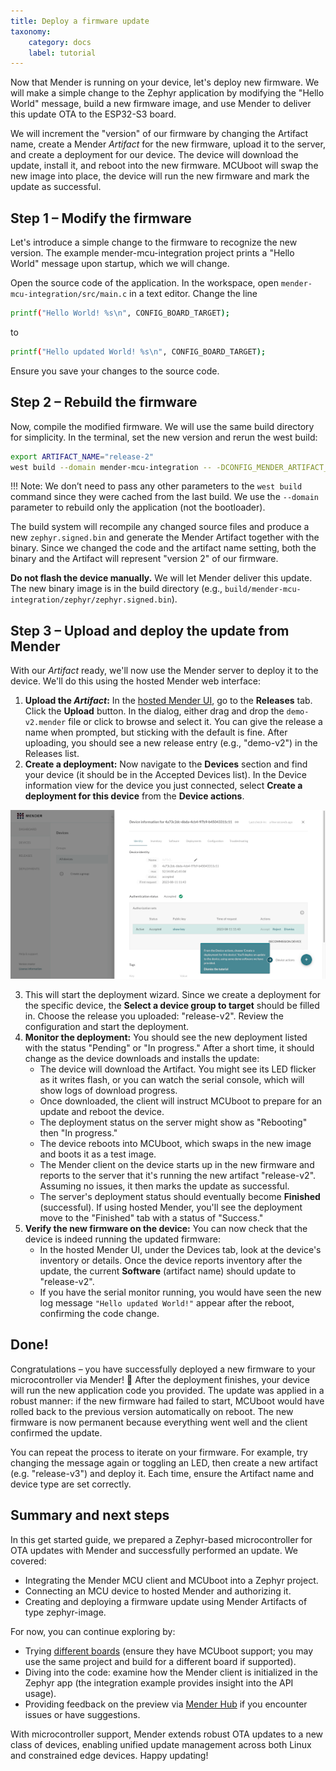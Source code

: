 ```yaml
---
title: Deploy a firmware update
taxonomy:
    category: docs
    label: tutorial
---
```


Now that Mender is running on your device, let's deploy new firmware. We will make a simple change to the Zephyr application by modifying the "Hello World" message, build a new firmware image, and use Mender to deliver this update OTA to the ESP32-S3 board.

We will increment the "version" of our firmware by changing the Artifact name, create a Mender *Artifact* for the new firmware, upload it to the server, and create a deployment for our device. The device will download the update, install it, and reboot into the new firmware. MCUboot will swap the new image into place, the device will run the new firmware and mark the update as successful.

## Step 1 – Modify the firmware

Let's introduce a simple change to the firmware to recognize the new version. The example mender-mcu-integration project prints a "Hello World" message upon startup, which we will change.

Open the source code of the application. In the workspace, open `mender-mcu-integration/src/main.c` in a text editor. Change the line

```bash
printf("Hello World! %s\n", CONFIG_BOARD_TARGET);
```

to

```bash
printf("Hello updated World! %s\n", CONFIG_BOARD_TARGET);
```

Ensure you save your changes to the source code.

## Step 2 – Rebuild the firmware

Now, compile the modified firmware. We will use the same build directory for simplicity. In the terminal, set the new version and rerun the west build:

```bash
export ARTIFACT_NAME="release-2"
west build --domain mender-mcu-integration -- -DCONFIG_MENDER_ARTIFACT_NAME=\"$ARTIFACT_NAME\"
```

!!! Note: We don’t need to pass any other parameters to the `west build` command since they were cached from the last build. We use the `--domain` parameter to rebuild only the application (not the bootloader).

The build system will recompile any changed source files and produce a new `zephyr.signed.bin` and generate the Mender Artifact together with the binary. Since we changed the code and the artifact name setting, both the binary and the Artifact will represent "version 2" of our firmware.

**Do not flash the device manually.** We will let Mender deliver this update. The new binary image is in the build directory (e.g., `build/mender-mcu-integration/zephyr/zephyr.signed.bin`).

## Step 3 – Upload and deploy the update from Mender

With our *Artifact* ready, we'll now use the Mender server to deploy it to the device. We'll do this using the hosted Mender web interface:

1. **Upload the *Artifact*:** In the [hosted Mender UI](https://hosted.mender.io/ui/), go to the **Releases** tab. Click the **Upload** button. In the dialog, either drag and drop the `demo-v2.mender` file or click to browse and select it. You can give the release a name when prompted, but sticking with the default is fine. After uploading, you should see a new release entry (e.g., "demo-v2") in the Releases list.
2. **Create a deployment:** Now navigate to the **Devices** section and find your device (it should be in the Accepted Devices list). In the Device information view for the device you just connected, select **Create a deployment for this device** from the **Device actions**.

![create deployment](create-deployment.png)

3. This will start the deployment wizard. Since we create a deployment for the specific device, the **Select a device group to target** should be filled in. Choose the release you uploaded: "release-v2". Review the configuration and start the deployment.
4. **Monitor the deployment:** You should see the new deployment listed with the status "Pending" or "In progress." After a short time, it should change as the device downloads and installs the update:
   * The device will download the Artifact. You might see its LED flicker as it writes flash, or you can watch the serial console, which will show logs of download progress.
   * Once downloaded, the client will instruct MCUboot to prepare for an update and reboot the device.
   * The deployment status on the server might show as "Rebooting" then "In progress."
   * The device reboots into MCUboot, which swaps in the new image and boots it as a test image.
   * The Mender client on the device starts up in the new firmware and reports to the server that it's running the new artifact "release-v2". Assuming no issues, it then marks the update as successful.
   * The server's deployment status should eventually become **Finished** (successful). If using hosted Mender, you'll see the deployment move to the "Finished" tab with a status of "Success."
5. **Verify the new firmware on the device:** You can now check that the device is indeed running the updated firmware:
   * In the hosted Mender UI, under the Devices tab, look at the device's inventory or details. Once the device reports inventory after the update, the current **Software** (artifact name) should update to "release-v2".
   * If you have the serial monitor running, you would have seen the new log message `"Hello updated World!"` appear after the reboot, confirming the code change.

## Done\!

Congratulations – you have successfully deployed a new firmware to your microcontroller via Mender\! 🎉
After the deployment finishes, your device will run the new application code you provided. The update was applied in a robust manner: if the new firmware had failed to start, MCUboot would have rolled back to the previous version automatically on reboot. The new firmware is now permanent because everything went well and the client confirmed the update.

You can repeat the process to iterate on your firmware. For example, try changing the message again or toggling an LED, then create a new artifact (e.g. "release-v3") and deploy it. Each time, ensure the Artifact name and device type are set correctly.

## Summary and next steps

In this get started guide, we prepared a Zephyr-based microcontroller for OTA updates with Mender and successfully performed an update. We covered:
* Integrating the Mender MCU client and MCUboot into a Zephyr project.
* Connecting an MCU device to hosted Mender and authorizing it.
* Creating and deploying a firmware update using Mender Artifacts of type zephyr-image.

For now, you can continue exploring by:
* Trying [different boards](https://github.com/mendersoftware/mender-mcu-integration?tab=readme-ov-file#build-the-project-for-other-boards) (ensure they have MCUboot support; you may use the same project and build for a different board if supported).
* Diving into the code: examine how the Mender client is initialized in the Zephyr app (the integration example provides insight into the API usage).
* Providing feedback on the preview via [Mender Hub](https://hub.mender.io/) if you encounter issues or have suggestions.

With microcontroller support, Mender extends robust OTA updates to a new class of devices, enabling unified update management across both Linux and constrained edge devices. Happy updating\!
